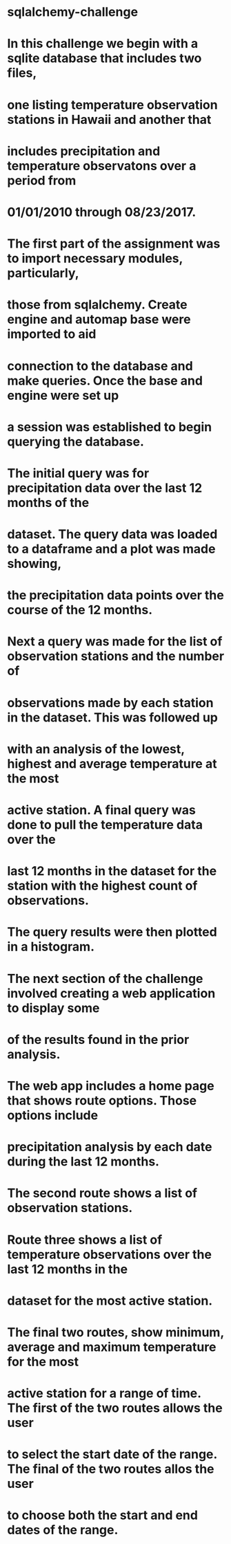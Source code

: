 # sqlalchemy-challenge
# In this challenge we begin with a sqlite database that includes two files,
# one listing temperature observation stations in Hawaii and another that 
# includes precipitation and temperature observatons over a period from
# 01/01/2010 through 08/23/2017.  

# The first part of the assignment was to import necessary modules, particularly,
# those from sqlalchemy. Create engine and automap base were imported to aid 
# connection to the database and make queries.  Once the base and engine were set up
# a session was established to begin querying the database.

# The initial query was for precipitation data over the last 12 months of the
# dataset.  The query data was loaded to a dataframe and a plot was made showing,
# the precipitation data points over the course of the 12 months.

# Next a query was made for the list of observation stations and the number of 
# observations made by each station in the dataset.  This was followed up
# with an analysis of the lowest, highest and average temperature at the most
# active station.  A final query was done to pull the temperature data over the
# last 12 months in the dataset for the station with the highest count of observations.
# The query results were then plotted in a histogram.

# The next section of the challenge involved creating a web application to display some
# of the results found in the prior analysis.

# The web app includes a home page that shows route options.  Those options include
# precipitation analysis by each date during the last 12 months.

# The second route shows a list of observation stations.

# Route three shows a list of temperature observations over the last 12 months in the
# dataset for the most active station.

# The final two routes, show minimum, average and maximum temperature for the most
# active station for a range of time.  The first of the two routes allows the user
# to select the start date of the range.  The final of the two routes allos the user
# to choose both the start and end dates of the range.